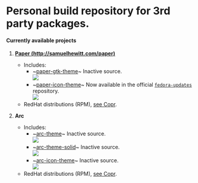 # Personal build repository for 3rd party packages.

#### Currently available projects

1. **[Paper (http://samuelhewitt.com/paper)](http://samuelhewitt.com/paper)**
    - Includes:
      - ~[paper-gtk-theme](https://github.com/snwh/paper-gtk-theme)~ Inactive source.  
        <a href="https://copr.fedorainfracloud.org/coprs/user501254/Paper/monitor/">
          <img src="https://copr.fedorainfracloud.org/coprs/user501254/Paper/package/paper-gtk-theme/status_image/last_build.png" />
        </a>
      - ~[paper-icon-theme](https://github.com/snwh/paper-icon-theme)~ Now available in the official [`fedora-updates`](https://apps.fedoraproject.org/packages/paper-icon-theme/) repository.  
        <a href="https://copr.fedorainfracloud.org/coprs/user501254/Paper/monitor/">
          <img src="https://copr.fedorainfracloud.org/coprs/user501254/Paper/package/paper-icon-theme/status_image/last_build.png" />
        </a>
    - RedHat distributions (RPM), [see Copr](https://copr.fedoraproject.org/coprs/user501254/Paper/).

2. **Arc**
    - Includes:
      - ~[arc-theme](https://github.com/horst3180/arc-theme)~ Inactive source.  
        <a href="https://copr.fedorainfracloud.org/coprs/user501254/Arc/monitor/">
          <img src="https://copr.fedorainfracloud.org/coprs/user501254/Arc/package/arc-theme/status_image/last_build.png" />
        </a>
      - ~[arc-theme-solid](https://github.com/horst3180/arc-theme)~ Inactive source.  
        <a href="https://copr.fedorainfracloud.org/coprs/user501254/Arc/monitor/">
          <img src="https://copr.fedorainfracloud.org/coprs/user501254/Arc/package/arc-theme-solid/status_image/last_build.png" />
        </a>
      - ~[arc-icon-theme](https://github.com/horst3180/arc-icon-theme)~ Inactive source.  
        <a href="https://copr.fedorainfracloud.org/coprs/user501254/Arc/monitor/">
          <img src="https://copr.fedorainfracloud.org/coprs/user501254/Arc/package/arc-icon-theme/status_image/last_build.png" />
        </a>
    - RedHat distributions (RPM), [see Copr](https://copr.fedorainfracloud.org/coprs/user501254/Arc/).
